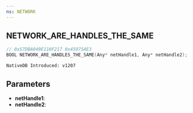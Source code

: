```yaml
---
ns: NETWORK
---
```

## NETWORK_ARE_HANDLES_THE_SAME

```c
// 0x57DBA049E110F217 0x45975AE3
BOOL NETWORK_ARE_HANDLES_THE_SAME(Any* netHandle1, Any* netHandle2);
```

```
NativeDB Introduced: v1207
```

## Parameters
* **netHandle1**:
* **netHandle2**:
